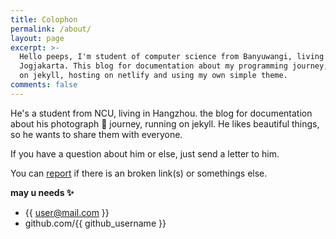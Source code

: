```yaml
---
title: Colophon
permalink: /about/
layout: page
excerpt: >-
  Hello peeps, I'm student of computer science from Banyuwangi, living in
  Jogjakarta. This blog for documentation about my programming journey, running
  on jekyll, hosting on netlify and using my own simple theme.
comments: false
---
```

He's a student from NCU, living in Hangzhou. the blog for documentation about his photograph 🎒 journey, running on jekyll. He likes beautiful things, so he wants to share them with everyone.

If you have a question about him or else, just send a letter to him.

You can [report](http://github.com/piharpi/jekyll-klise/issues/new) if there is an broken link(s) or somethings else.

**may u needs ✨**

*   {{ user@mail.com }}
*   github.com/{{ github_username }}
